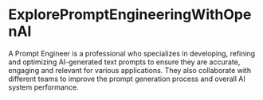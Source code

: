 # ExplorePromptEngineeringWithOpenAI
A Prompt Engineer is a professional who specializes in developing, refining and optimizing AI-generated text prompts to ensure they are accurate, engaging and relevant for various applications. They also collaborate with different teams to improve the prompt generation process and overall AI system performance.
